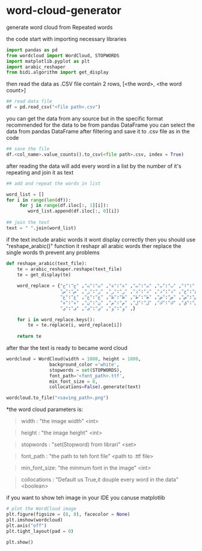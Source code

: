 # word-cloud-generator
generate word cloud from Repeated words

the code start with importing necessary libraries 

```python
import pandas as pd
from wordcloud import WordCloud, STOPWORDS
import matplotlib.pyplot as plt
import arabic_reshaper
from bidi.algorithm import get_display
```
then read the data as .CSV file contain 2 rows, [\<the word\>, \<the word count\>]
  
```python
## read data file
df = pd.read_csv("<file path>.csv")
```
you can get the data from any source but in the specific format
recommended for the data to be from pandas DataFrame 
you can select the data from pandas DataFrame after filtering and save it to .csv file as in the code 

```python
## save the file
df.<col_name>.value_counts().to_csv(<file path>.csv, index = True)
```

after reading the data will add every word in a list by the number of it's repeating and join it as text 

```python
## add and repeat the words in list 

word_list = []
for i in range(len(df)):
     for j in range(df.iloc[:, 1][i]):
        word_list.append(df.iloc[:, 0][i])
        
## join the text 
text = " ".join(word_list)
```

if the text include arabic words it wont display correctly then you should use "reshape_arabic()" function
it reshapr all arabic words ther replace the single words th prevent any problems

```python
def reshape_arabic(text_file):
    te = arabic_reshaper.reshape(text_file)
    te = get_display(te)
    
    word_replace = {"ﺀ":"ء", "ﺍ":"ا", "ﺏ":"ب", "ﺕ":"ت", "ﺓ":"ة", "ﺙ":"ث", "ﺝ":"ج",
                    "ﺡ":"ح", "خ":"ﺥ", "ﺩ":"د", "ﺫ":"ذ", "ﺭ":"ر", "ﺯ":"ز", "ﺱ":"س", 
                    "ﺵ":"ش", "ﺹ":"ص", "ﺽ":"ض", "ﻁ":"ط", "ﻅ":"ظ", "ﻉ":"ع", "ﻍ":"غ",
                    "ﻑ":"ف", "ﻕ":"ق", "ﻙ":"ك", "ﻝ":"ل", "ﻡ":"م", "ﻥ":"ن", "ﻩ":"ه",
                    "ﻭ":"و", "ﻱ":"ى", "ﻯ":"ي" ,}                      
    
    for i in word_replace.keys():
        te = te.replace(i, word_replace[i])
        
    return te
```

after thar the text is ready to became word cloud

```python
wordcloud = WordCloud(width = 1080, height = 1080,
                background_color ='white',
                stopwords = set(STOPWORDS),
                font_path='<font_path>.ttf',
                min_font_size = 8,
                collocations=False).generate(text)

wordcloud.to_file("<saving_path>.png")
```
*the word cloud parameters is:
 > width        :   "the image width" \<int\>
 
 > height       :   "the image height" \<int\>
 
 > stopwords    :   "set(Stopword) from librari" \<set\>
 
 > font_path    :   "the path to teh font file" \<path to .ttf file\>
 
 > min_font_size:   "the minmum font in the image" \<int\>
 
 > collocations :   "Default us True,it douple every word in the data" \<boolean\>

if you want to show teh image in your IDE you canuse matplotlib 
```python
# plot the WordCloud image                      
plt.figure(figsize = (8, 8), facecolor = None)
plt.imshow(wordcloud)
plt.axis("off")
plt.tight_layout(pad = 0)
 
plt.show() 
  ```
